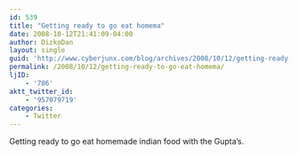 ```yaml
---
id: 539
title: "Getting ready to go eat homema"
date: 2008-10-12T21:41:09-04:00
author: DizkoDan
layout: single
guid: 'http://www.cyberjunx.com/blog/archives/2008/10/12/getting-ready-to-go-eat-homema/'
permalink: /2008/10/12/getting-ready-to-go-eat-homema/
ljID:
    - '706'
aktt_twitter_id:
    - '957079719'
categories:
    - Twitter
---
```


Getting ready to go eat homemade indian food with the Gupta’s.